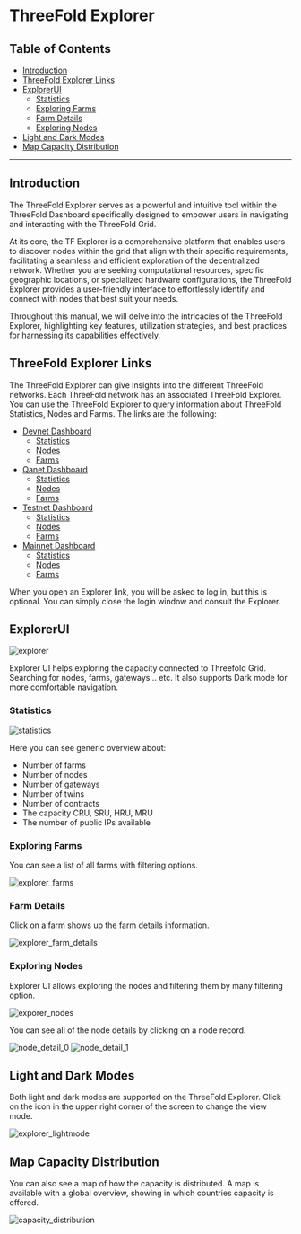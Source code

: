<h1> ThreeFold Explorer </h1>

<h2> Table of Contents </h2>

- [Introduction](#introduction)
- [ThreeFold Explorer Links](#threefold-explorer-links)
- [ExplorerUI](#explorerui)
  - [Statistics](#statistics)
  - [Exploring Farms](#exploring-farms)
  - [Farm Details](#farm-details)
  - [Exploring Nodes](#exploring-nodes)
- [Light and Dark Modes](#light-and-dark-modes)
- [Map Capacity Distribution](#map-capacity-distribution)

***

## Introduction

The ThreeFold Explorer serves as a powerful and intuitive tool within the ThreeFold Dashboard specifically designed to empower users in navigating and interacting with the ThreeFold Grid.

At its core, the TF Explorer is a comprehensive platform that enables users to discover nodes within the grid that align with their specific requirements, facilitating a seamless and efficient exploration of the decentralized network. Whether you are seeking computational resources, specific geographic locations, or specialized hardware configurations, the ThreeFold Explorer provides a user-friendly interface to effortlessly identify and connect with nodes that best suit your needs.

Throughout this manual, we will delve into the intricacies of the ThreeFold Explorer, highlighting key features, utilization strategies, and best practices for harnessing its capabilities effectively. 

## ThreeFold Explorer Links

The ThreeFold Explorer can give insights into the different ThreeFold networks. Each ThreeFold network has an associated ThreeFold Explorer. You can use the ThreeFold Explorer to query information about ThreeFold Statistics, Nodes and Farms. The links are the following:

- [Devnet Dashboard](https://dashboard.dev.grid.tf)
  - [Statistics](https://dashboard.dev.grid.tf/#/tf-grid/stats)
  - [Nodes](https://dashboard.dev.grid.tf/#/deploy/nodes)
  - [Farms](https://dashboard.dev.grid.tf/#/farms/farm-finder)
- [Qanet Dashboard](https://dashboard.qa.grid.tf)
  - [Statistics](https://dashboard.qa.grid.tf/explorer/statistics)
  - [Nodes](https://dashboard.qa.grid.tf/explorer/nodes)
  - [Farms](https://dashboard.qa.grid.tf/explorer/farms)
- [Testnet Dashboard](https://dashboard.test.grid.tf)
  - [Statistics](https://dashboard.test.grid.tf/explorer/statistics)
  - [Nodes](https://dashboard.test.grid.tf/explorer/nodes)
  - [Farms](https://dashboard.test.grid.tf/explorer/farms)
- [Mainnet Dashboard](https://dashboard.grid.tf) 
  - [Statistics](https://dashboard.grid.tf/explorer/statistics)
  - [Nodes](https://dashboard.grid.tf/explorer/nodes)
  - [Farms](https://dashboard.grid.tf/explorer/farms)

When you open an Explorer link, you will be asked to log in, but this is optional. You can simply close the login window and consult the Explorer.



## ExplorerUI
![explorer](../img/explorer_basics_.png)

Explorer UI helps exploring the capacity connected to Threefold Grid. Searching for nodes, farms, gateways .. etc. It also supports Dark mode for more comfortable navigation.

###  Statistics

![statistics](../img/explorer_basics_2.png)

Here you can see generic overview about:

- Number of farms
- Number of nodes
- Number of gateways
- Number of twins
- Number of contracts
- The capacity CRU, SRU, HRU, MRU
- The number of public IPs available

### Exploring Farms

You can see a list of all farms with filtering options.

![explorer_farms](../img/explorer_farms.png)

### Farm Details

Click on a farm shows up the farm details information.

![explorer_farm_details](../img/explorer_farm_details.png)

### Exploring Nodes

Explorer UI allows exploring the nodes and filtering them by many filtering option.

![exporer_nodes](../img/explorer_basics_.png)

You can see all of the node details by clicking on a node record.

![node_detail_0](../img/node_detail_.png)
![node_detail_1](../img/node_detail_1.png)



## Light and Dark Modes

Both light and dark modes are supported on the ThreeFold Explorer. Click on the icon in the upper right corner of the screen to change the view mode.

![explorer_lightmode](../img/explorer_darkmode.png)



## Map Capacity Distribution

You can also see a map of how the capacity is distributed.
A map is available with a global overview, showing in which countries capacity is offered.

![capacity_distribution](../img/explorer_nodes_distribution.png)




